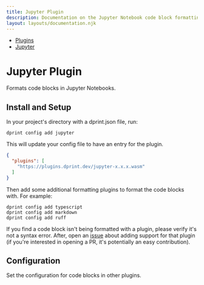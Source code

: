 ```yaml
---
title: Jupyter Plugin
description: Documentation on the Jupyter Notebook code block formatting plugin for dprint.
layout: layouts/documentation.njk
---
```


<nav class="breadcrumb" aria-label="breadcrumbs">
  <ul>
    <li><a href="/plugins">Plugins</a></li>
    <li><a href="/plugins/jupyter">Jupyter</a></li>
  </ul>
</nav>

# Jupyter Plugin

Formats code blocks in Jupyter Notebooks.

## Install and Setup

In your project's directory with a dprint.json file, run:

```shellsession
dprint config add jupyter
```

This will update your config file to have an entry for the plugin.

```json
{
  "plugins": [
    "https://plugins.dprint.dev/jupyter-x.x.x.wasm"
  ]
}
```

Then add some additional formatting plugins to format the code blocks with. For example:

```shellsession
dprint config add typescript
dprint config add markdown
dprint config add ruff
```

If you find a code block isn't being formatted with a plugin, please verify it's not a syntax error. After, open an [issue](https://github.com/dprint/dprint-plugin-jupyter/issues) about adding support for that plugin (if you're interested in opening a PR, it's potentially an easy contribution).

## Configuration

Set the configuration for code blocks in other plugins.
